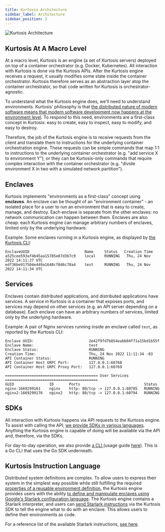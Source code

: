 ```yaml
---
title: Kurtosis Architecture
sidebar_label: Architecture
sidebar_position: 2
---
```


![Kurtosis Architecture](@site/static/img/explanations/kurtosis-architecture.png)

Kurtosis At A Macro Level
-------------------------
At a macro level, Kurtosis is an engine (a set of Kurtosis servers) deployed on top of a container orchestrator (e.g. Docker, Kubernetes). All interaction with Kurtosis is done via the Kurtosis APIs. After the Kurtosis engine receives a request, it usually modifies some state inside the container orchestrator. Kurtosis therefore serves as an abstraction layer atop the container orchestrator, so that code written for Kurtosis is orchestrator-agnostic.

To understand what the Kurtosis engine does, we'll need to understand environments. Kurtosis' philosophy is that [the distributed nature of modern software means that modern software development now happens at the environment level][why-we-built-kurtosis]. To respond to this need, environments are a first-class concept in Kurtosis: easy to create, easy to inspect, easy to modify, and easy to destroy.

Therefore, the job of the Kurtosis engine is to receive requests from the client and translate them to instructions for the underlying container orchestration engine. These requests can be simple commands that map 1:1 to instructions to the underlying container orchestrator (e.g. "add service X to environment Y"), or they can be Kurtosis-only commands that require complex interaction with the container orchestrator (e.g. "divide environment X in two with a simulated network partition").

Enclaves
--------
Kurtosis implements "environments as a first-class" concept using **enclaves**. An enclave can be thought of an "environment container" - an isolated place for a user to run an environment that is easy to create, manage, and destroy. Each enclave is separate from the other enclaves: no network communication can happen between them. Enclaves are also cheap: each Kurtosis engine can manage arbitrary numbers of enclaves, limited only by the underlying hardware.

Example: Some enclaves running in a Kurtosis engine, as displayed by [the Kurtosis CLI][installation]:

```
EnclaveUUID                         Name     Status   Creation Time
a525cee593af4b45aa15785e87d3b7c9    local    RUNNING   Thu, 24 Nov 2022 14:11:27 UTC
edf36be917504e449a1648cf8d6c78a4    test     RUNNING   Thu, 24 Nov 2022 14:11:34 UTC
```

Services
--------
Enclaves contain distributed applications, and distributed applications have services. A service in Kurtosis is a container that exposes ports, and services may depend on other services (e.g. an API server depending on a database). Each enclave can have an arbitrary numbers of services, limited only by the underlying hardware.

Example: A pair of Nginx services running inside an enclave called `test`, as reported by the Kurtosis CLI:

```
Enclave UUID:                         2e42f9fd7b854eabb04f71a15bd1b55f
Enclave Name:                         test
Enclave Status:                       RUNNING
Creation Time:                        Thu, 24 Nov 2022 11:11:34 -03
API Container Status:                 RUNNING
API Container Host GRPC Port:         127.0.0.1:60768
API Container Host GRPC Proxy Port:   127.0.0.1:60769

========================================== User Services ==========================================
GUID                ID       Ports                             Status
nginx-1669299161    nginx    http: 80/tcp -> 127.0.0.1:60785   RUNNING
nginx2-1669299176   nginx2   http: 80/tcp -> 127.0.0.1:60794   RUNNING
```

SDKs
----
All interaction with Kurtosis happens via API requests to the Kurtosis engine. To assist with calling the API, [we provide SDKs in various languages](https://github.com/kurtosis-tech/kurtosis-sdk). Anything the Kurtosis engine is capable of doing will be available via the API and, therefore, via the SDKs.

For day-to-day operation, we also provide [a CLI ][installation] (usage guide [here][cli-usage]). This is a Go CLI that uses the Go SDK underneath.

Kurtosis Instruction Language
-----------------------------
Distributed system definitions are complex. To allow users to express their system in the simplest way possible while still fulfilling the required [properties of a reusable environment definition][reusable-environment-definitions], the Kurtosis engine provides users with the ability [to define and manipulate enclaves using Google's Starlark configuration language][starlark-explanation]. The Kurtosis engine contains a Starlark interpreter, and users can [send Starlark instructions][starlark-instructions] via the Kurtosis SDK to tell the engine what to do with an enclave. This allows users to define their environments as code.

For a reference list of the available Starlark instructions, [see here][starlark-instructions].

<!-------------- ONLY LINKS BELOW HERE --------------------->
[installation]: ../guides/installing-the-cli.md
[cli-usage]: ../reference/cli/cli.md
[reusable-environment-definitions]: ./reusable-environment-definitions.md
[why-we-built-kurtosis]: ./why-we-built-kurtosis.md
[starlark-explanation]: ./starlark.md
[starlark-instructions]: ../reference/starlark-instructions.md
